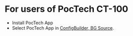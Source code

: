 # For users of PocTech CT-100

- Install PocTech App
- Select PocTech App in [ConfigBuilder, BG Source](#Config-Builder-bg-source).
